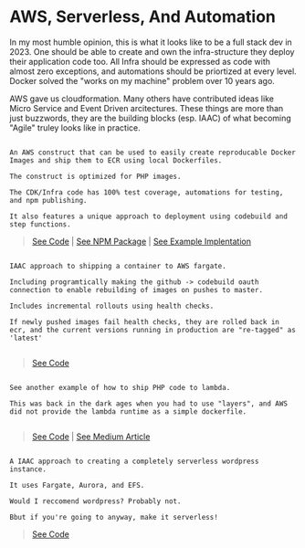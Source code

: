 # AWS, Serverless, And Automation

In my most humble opinion, this is what it looks like to be a full stack dev in 2023. One should be able to create and own the infra-structure they deploy their application code too. All Infra should be expressed as code with almost zero exceptions, and automations should be priortized at every level. Docker solved the "works on my machine" problem over 10 years ago.   

AWS gave us cloudformation. Many others have contributed ideas like Micro Service and Event Driven arcitectures. These things are more than just buzzwords, they are the building blocks (esp. IAAC) of what becoming "Agile" truley looks like in practice. 


```

An AWS construct that can be used to easily create reproducable Docker Images and ship them to ECR using local Dockerfiles.   

The construct is optimized for PHP images. 

The CDK/Infra code has 100% test coverage, automations for testing, and npm publishing. 

It also features a unique approach to deployment using codebuild and step functions. 

```
> [See Code](https://github.com/mokeseven7/phpbuilder) | [See NPM Package](https://www.npmjs.com/package/@mikemcgrath/phpbuilder) | [See Example Implentation](https://github.com/mokeseven7/phpbuilder-example)


```

IAAC approach to shipping a container to AWS fargate. 

Including programtically making the github -> codebuild oauth connection to enable rebuilding of images on pushes to master. 

Includes incremental rollouts using health checks. 

If newly pushed images fail health checks, they are rolled back in ecr, and the current versions running in production are "re-tagged" as 'latest'


```
>[See Code](https://github.com/mokeseven7/cdk-fargate)

 
```

See another example of how to ship PHP code to lambda. 

This was back in the dark ages when you had to use "layers", and AWS did not provide the lambda runtime as a simple dockerfile. 


```

> [See Code](https://github.com/mokeseven7/php-lambda-creator) | [See Medium Article](https://mike-48770.medium.com/aws-lambda-php-via-run-time-api-69a65c516c3e)


   
```

A IAAC approach to creating a completely serverless wordpress instance.

It uses Fargate, Aurora, and EFS. 

Would I reccomend wordpress? Probably not. 

Bbut if you're going to anyway, make it serverless!

```
> [See Code](https://github.com/mokeseven7/cdk-wordpress)

